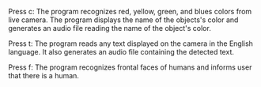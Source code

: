 Press c: The program recognizes red, yellow, green, and blues colors from live camera. The program displays the name of the objects's color and generates an audio file reading the name of the object's color.

Press t: The program reads any text displayed on the camera in the English language. It also generates an audio file containing the detected text.

Press f: The program recognizes frontal faces of humans and informs user that there is a human.
